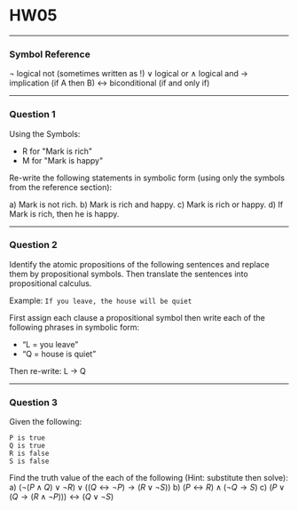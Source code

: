 # HW05
---
### Symbol Reference
$\lnot$ logical not (sometimes written as !)
$\lor$ logical or
$\land$ logical and
$\rightarrow$ implication (if A then B)
$\leftrightarrow$ biconditional (if and only if)

---
### Question 1

Using the Symbols:
- R for "Mark is rich"
- M for "Mark is happy"

Re-write the following statements in symbolic form (using only the symbols from the reference section):

a) Mark is not rich.
b) Mark is rich and happy.
c) Mark is rich or happy.
d) If Mark is rich, then he is happy.

---
### Question 2

Identify the atomic propositions of the following sentences and replace them by propositional symbols. Then translate the sentences into propositional calculus.

Example:
`If you leave, the house will be quiet`

First assign each clause a propositional symbol then write each of the following phrases in symbolic form:
- “L = you leave” 
- “Q = house is quiet”

Then re-write: 
L $\rightarrow$ Q

---
### Question 3
Given the following:
```
P is true
Q is true
R is false
S is false
```

Find the truth value of the each of the following (Hint: substitute then solve):
a) $(\lnot (P \land Q) \lor \lnot R) \lor ((Q \leftrightarrow \lnot P) \rightarrow (R \lor \lnot S))$
b) $(P \leftrightarrow R) \land (\lnot Q \rightarrow S)$
c) $(P \lor (Q \rightarrow (R \land \lnot P))) \leftrightarrow (Q \lor \lnot S)$




